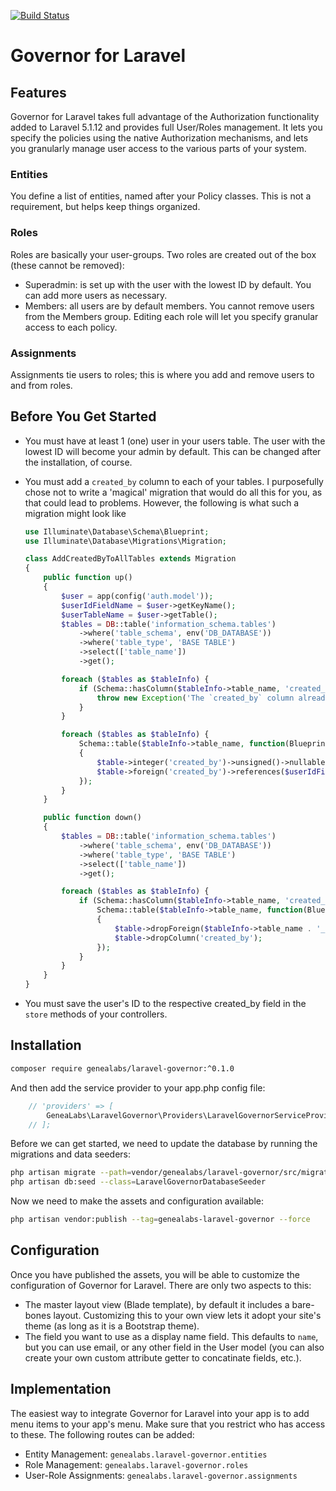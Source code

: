 [![Build Status](https://travis-ci.org/GeneaLabs/laravel-governor.svg?branch=master)](https://travis-ci.org/GeneaLabs/laravel-governor)

# Governor for Laravel
## Features
Governor for Laravel takes full advantage of the Authorization functionality added to Laravel 5.1.12 and provides full
User/Roles management. It lets you specify the policies using the native Authorization mechanisms, and lets you granularly
manage user access to the various parts of your system.

### Entities
You define a list of entities, named after your Policy classes. This is not a requirement, but helps keep things organized.

### Roles
Roles are basically your user-groups. Two roles are created out of the box (these cannot be removed):
- Superadmin: is set up with the user with the lowest ID by default. You can add more users as necessary.
- Members: all users are by default members. You cannot remove users from the Members group.
Editing each role will let you specify granular access to each policy.

### Assignments
Assignments tie users to roles; this is where you add and remove users to and from roles.

## Before You Get Started
- You must have at least 1 (one) user in your users table. The user with the lowest ID will become your admin by default. This can be changed after the installation, of course.
- You must add a `created_by` column to each of your tables. I purposefully chose not to write a 'magical' migration that 
  would do all this for you, as that could lead to problems. However, the following is what such a migration might look like
  ```php
  use Illuminate\Database\Schema\Blueprint;
  use Illuminate\Database\Migrations\Migration;
  
  class AddCreatedByToAllTables extends Migration
  {
      public function up()
      {
          $user = app(config('auth.model'));
          $userIdFieldName = $user->getKeyName();
          $userTableName = $user->getTable();
          $tables = DB::table('information_schema.tables')
              ->where('table_schema', env('DB_DATABASE'))
              ->where('table_type', 'BASE TABLE')
              ->select(['table_name'])
              ->get();
  
          foreach ($tables as $tableInfo) {
              if (Schema::hasColumn($tableInfo->table_name, 'created_by')) {
                  throw new Exception('The `created_by` column already exists in one of your tables. Please fix the conflict and try again. This migration has not been run.');
              }
          }
  
          foreach ($tables as $tableInfo) {
              Schema::table($tableInfo->table_name, function(Blueprint $table) use ($userIdFieldName, $userTableName)
              {
                  $table->integer('created_by')->unsigned()->nullable();
                  $table->foreign('created_by')->references($userIdFieldName)->on($userTableName)->onDelete('cascade');
              });
          }
      }
  
      public function down()
      {
          $tables = DB::table('information_schema.tables')
              ->where('table_schema', env('DB_DATABASE'))
              ->where('table_type', 'BASE TABLE')
              ->select(['table_name'])
              ->get();
  
          foreach ($tables as $tableInfo) {
              if (Schema::hasColumn($tableInfo->table_name, 'created_by')) {
                  Schema::table($tableInfo->table_name, function(Blueprint $table) use ($tableInfo)
                  {
                      $table->dropForeign($tableInfo->table_name . '_created_by_foreign');
                      $table->dropColumn('created_by');
                  });
              }
          }
      }
  }
  ```

- You must save the user's ID to the respective created_by field in the `store` methods of your controllers.

## Installation
```sh
composer require genealabs/laravel-governor:^0.1.0
```

And then add the service provider to your app.php config file:
```php
	// 'providers' => [
		GeneaLabs\LaravelGovernor\Providers\LaravelGovernorServiceProvider::class,
    // ];
```

Before we can get started, we need to update the database by running the migrations and data seeders:
```sh
php artisan migrate --path=vendor/genealabs/laravel-governor/src/migrations
php artisan db:seed --class=LaravelGovernorDatabaseSeeder
```

Now we need to make the assets and configuration available:
```sh
php artisan vendor:publish --tag=genealabs-laravel-governor --force
```

## Configuration
Once you have published the assets, you will be able to customize the configuration of Governor for Laravel. There are
only two aspects to this:
- The master layout view (Blade template), by default it includes a bare-bones layout. Customizing this to your own view
  lets it adopt your site's theme (as long as it is a Bootstrap theme).
- The field you want to use as a display name field. This defaults to `name`, but you can use email, or any other field
  in the User model (you can also create your own custom attribute getter to concatinate fields, etc.).

## Implementation
The easiest way to integrate Governor for Laravel into your app is to add menu items to your app's menu. Make sure that
you restrict who has access to these. The following routes can be added:
- Entity Management: `genealabs.laravel-governor.entities`
- Role Management: `genealabs.laravel-governor.roles`
- User-Role Assignments: `genealabs.laravel-governor.assignments`

